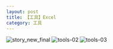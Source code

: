 ```yaml
---
layout: post
title: 【工具】Excel
category: 工具
---
```

![story_new_final](http://rdr022gcy.hd-bkt.clouddn.com/img/story_new_final_0322.png)
![tools-02](http://rdr022gcy.hd-bkt.clouddn.com/img/tools-2.png)
![tools-03](http://rdr022gcy.hd-bkt.clouddn.com/img/tools-3.png)



  




